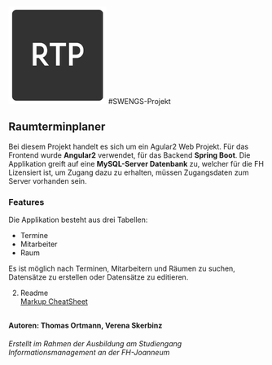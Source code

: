 ![Logo](https://github.com/tortmann/Raumterminplaner/blob/master/raumterminplaner_frontend/src/readme_logo.png)
#SWENGS-Projekt
## Raumterminplaner

Bei diesem Projekt handelt es sich um ein Agular2 Web Projekt.
Für das Frontend wurde **Angular2** verwendet, für das Backend **Spring Boot**.
Die Applikation greift auf eine **MySQL-Server Datenbank** zu, welcher für die FH Lizensiert ist, um Zugang dazu zu erhalten, müssen Zugangsdaten zum Server vorhanden sein.


### Features
Die Applikation besteht aus drei Tabellen:
   * Termine
   * Mitarbeiter
   * Raum

Es ist möglich nach Terminen, Mitarbeitern und Räumen zu suchen, Datensätze zu erstellen oder Datensätze zu editieren.



        
2. Readme    
        [Markup CheatSheet](https://github.com/adam-p/markdown-here/wiki/Markdown-Cheatsheet)
 
##    
#### Autoren: Thomas Ortmann, Verena Skerbinz
###### Erstellt im Rahmen der Ausbildung am Studiengang Informationsmanagement an der FH-Joanneum


